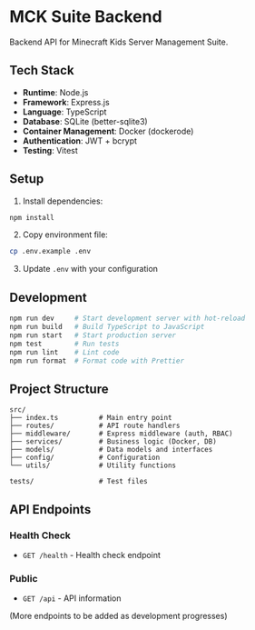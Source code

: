# MCK Suite Backend

Backend API for Minecraft Kids Server Management Suite.

## Tech Stack

- **Runtime**: Node.js
- **Framework**: Express.js
- **Language**: TypeScript
- **Database**: SQLite (better-sqlite3)
- **Container Management**: Docker (dockerode)
- **Authentication**: JWT + bcrypt
- **Testing**: Vitest

## Setup

1. Install dependencies:
```bash
npm install
```

2. Copy environment file:
```bash
cp .env.example .env
```

3. Update `.env` with your configuration

## Development

```bash
npm run dev     # Start development server with hot-reload
npm run build   # Build TypeScript to JavaScript
npm run start   # Start production server
npm test        # Run tests
npm run lint    # Lint code
npm run format  # Format code with Prettier
```

## Project Structure

```
src/
├── index.ts          # Main entry point
├── routes/           # API route handlers
├── middleware/       # Express middleware (auth, RBAC)
├── services/         # Business logic (Docker, DB)
├── models/           # Data models and interfaces
├── config/           # Configuration
└── utils/            # Utility functions

tests/                # Test files
```

## API Endpoints

### Health Check
- `GET /health` - Health check endpoint

### Public
- `GET /api` - API information

(More endpoints to be added as development progresses)
